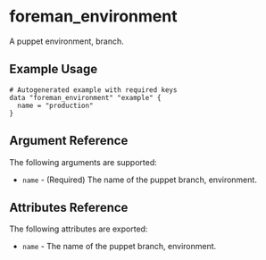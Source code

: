 
# foreman_environment


A puppet environment, branch.


## Example Usage

```
# Autogenerated example with required keys
data "foreman_environment" "example" {
  name = "production"
}
```


## Argument Reference

The following arguments are supported:

- `name` - (Required) The name of the puppet branch, environment.


## Attributes Reference

The following attributes are exported:

- `name` - The name of the puppet branch, environment.

